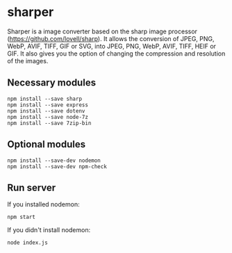 # sharper
Sharper is a image converter based on the sharp image processor (https://github.com/lovell/sharp). It allows the conversion of JPEG, PNG, WebP, AVIF, TIFF, GIF or SVG, into JPEG, PNG, WebP, AVIF, TIFF, HEIF or GIF. It also gives you the option of changing the compression and resolution of the images.

## Necessary modules
```
npm install --save sharp
npm install --save express
npm install --save dotenv
npm install --save node-7z
npm install --save 7zip-bin
```

## Optional modules
```
npm install --save-dev nodemon
npm install --save-dev npm-check
```

## Run server
If you installed nodemon:
```
npm start
```
If you didn't install nodemon:
```
node index.js
```
